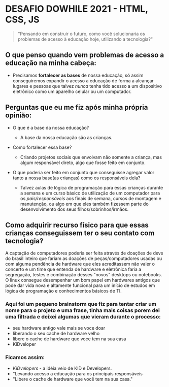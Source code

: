 # DESAFIO DOWHILE 2021 - HTML, CSS, JS

>"Pensando em construir o futuro, como você solucionaria os problemas de acesso à educação hoje, utilizando a tecnologia?"

## O que penso quando vem problemas de acesso a educação na minha cabeça:

* Precisamos **fortalecer as bases** de nossa educação, só assim conseguiremos expandir o acesso a educação de forma a alcançar lugares e pessoas que talvez *nunca* tenha tido acesso a um dispositivo eletrônico como um aparelho celular ou um computador.

## Perguntas que eu me fiz após minha própria opinião:

* O que é a base da nossa educação?
	+ A base da nossa educação são as crianças.

* Como fortalecer essa base?
	+ Criando projetos sociais que envolvam não somente a criança, mas algum responsável direto, algo que fosse feito em conjunto. 

* O que poderia ser feito em conjunto que conseguisse agregar valor tanto a nossa base(as crianças) como os responsáveis dela?
	+ Talvez aulas de lógica de programação para essas crianças 		durante a semana e um curso básico de utilização de um computador para os *pais/responsáveis* aos finais de semana, cursos de montagem e manutenção, ou algo em que eles também fizessem parte do desenvolvimento dos seus filhos/sobrinhos/irmãos.

## Como adquirir recurso físico para que essas crianças conseguissem ter o seu contato com tecnologia?

A captação de computadores poderia ser feita através de doações de devs do brasil inteiro que fariam as doações de peças/computadores usadas ou com alguma pendência de hardware que eles acreditassem não valer o concerto e um time que entenda de hardware e eletrônica faria a segregação, testes e combinação desses "novos" desktops ou notebooks. O linux consegue desempenhar um bom papel em hardwares antigos que pode dar vida nova e altamente funcional para um início de estudos em lógica de programação e conhecimentos básicos de TI.

### Aqui foi um pequeno brainstorm que fiz para tentar criar um nome para o projeto e uma frase, tinha mais coisas porem dei uma filtrada e deixei algumas que vieram durante o processo:

* seu hardware antigo vale mais se voce doar
* liberando o seu cache de hardware velho
* libere o cache de hardware que voce tem na sua casa
* KiDveloper

### Ficamos assim:

* *KiDvelopers* - a idéia veio de KID e Developers.
* "Levando acesso a educação para os principais responsáveis 
* "Libere o cache de hardware que você tem na sua casa."
